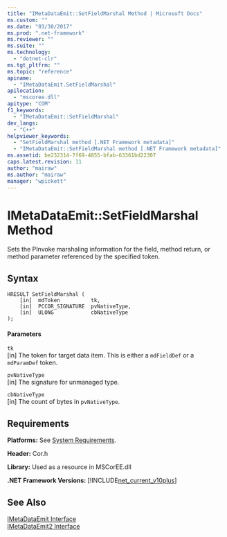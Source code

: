 ```yaml
---
title: "IMetaDataEmit::SetFieldMarshal Method | Microsoft Docs"
ms.custom: ""
ms.date: "03/30/2017"
ms.prod: ".net-framework"
ms.reviewer: ""
ms.suite: ""
ms.technology: 
  - "dotnet-clr"
ms.tgt_pltfrm: ""
ms.topic: "reference"
apiname: 
  - "IMetaDataEmit.SetFieldMarshal"
apilocation: 
  - "mscoree.dll"
apitype: "COM"
f1_keywords: 
  - "IMetaDataEmit::SetFieldMarshal"
dev_langs: 
  - "C++"
helpviewer_keywords: 
  - "SetFieldMarshal method [.NET Framework metadata]"
  - "IMetaDataEmit::SetFieldMarshal method [.NET Framework metadata]"
ms.assetid: be232314-7f69-4855-bfab-63361bd22307
caps.latest.revision: 11
author: "mairaw"
ms.author: "mairaw"
manager: "wpickett"
---
```

# IMetaDataEmit::SetFieldMarshal Method
Sets the PInvoke marshaling information for the field, method return, or method parameter referenced by the specified token.  
  
## Syntax  
  
```  
HRESULT SetFieldMarshal (  
    [in]  mdToken          tk,   
    [in]  PCCOR_SIGNATURE  pvNativeType,   
    [in]  ULONG            cbNativeType   
);  
```  
  
#### Parameters  
 `tk`  
 [in] The token for target data item. This is either a `mdFieldDef` or a `mdParamDef` token.  
  
 `pvNativeType`  
 [in] The signature for unmanaged type.  
  
 `cbNativeType`  
 [in] The count of bytes in `pvNativeType`.  
  
## Requirements  
 **Platforms:** See [System Requirements](../../../../docs/framework/get-started/system-requirements.md).  
  
 **Header:** Cor.h  
  
 **Library:** Used as a resource in MSCorEE.dll  
  
 **.NET Framework Versions:** [!INCLUDE[net_current_v10plus](../../../../includes/net-current-v10plus-md.md)]  
  
## See Also  
 [IMetaDataEmit Interface](../../../../docs/framework/unmanaged-api/metadata/imetadataemit-interface.md)   
 [IMetaDataEmit2 Interface](../../../../docs/framework/unmanaged-api/metadata/imetadataemit2-interface.md)